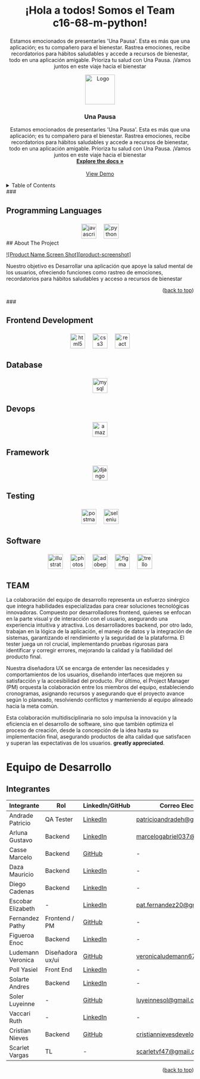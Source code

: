 <h1 align="center">¡Hola a todos! Somos el Team<br> c16-68-m-python!</h1>

###

<p align="center">Estamos emocionados de presentarles 'Una Pausa'. Esta es más que una aplicación; es tu compañero para el bienestar. Rastrea emociones, recibe recordatorios para hábitos saludables y accede a recursos de bienestar, todo en una aplicación amigable. Prioriza tu salud con Una Pausa. ¡Vamos juntos en este viaje hacia el bienestar</p>
<div align="center">
  <a href="https://github.com/github_username/repo_name">
    <img src="images/logo.png" alt="Logo" width="80" height="80">
  </a>

<h3 align="center">Una Pausa</h3>

  <p align="center">
    Estamos emocionados de presentarles 'Una Pausa'. Esta es más que una aplicación; es tu compañero para el bienestar. Rastrea emociones, recibe recordatorios para hábitos saludables y accede a recursos de bienestar, todo en una aplicación amigable. Prioriza tu salud con Una Pausa. ¡Vamos juntos en este viaje hacia el bienestar
    <br />
    <a href="https://github.com/No-Country/c16-68-m-python"><strong>Explore the docs »</strong></a>
    <br />
    <br />
    <a href="https://github.com/No-Country/c16-68-m-python">View Demo</a>
  </p>
</div>

<!-- TABLE OF CONTENTS -->
<details>
  <summary>Table of Contents</summary>
  <ol>
    <li>
      <a href="#sobre-el-proyecto">Sobre el proyecto</a>
      <ul>
        <li><a href="#construido-con">Construido con</a></li>
      </ul>
    </li>
    <li>
      <a href="#Empezando">Empezando</a>
 
</details>
###

<h2 align="left">Programming Languages</h2>

###

<div align="center">
  <img src="https://cdn.jsdelivr.net/gh/devicons/devicon/icons/javascript/javascript-original.svg" height="40" alt="javascript logo"  />
  <img width="12" />
  <img src="https://skillicons.dev/icons?i=py" height="40" alt="python logo"  />
</div>
<!-- ABOUT THE PROJECT -->
## About The Project

[![Product Name Screen Shot][product-screenshot]](https://example.com)

Nuestro objetivo es Desarrollar una aplicación que apoye la salud mental de los usuarios, ofreciendo funciones como rastreo de emociones, recordatorios para hábitos saludables y acceso a recursos de bienestar 

<p align="right">(<a href="#readme-top">back to top</a>)</p>
###

<h2 align="left">Frontend Development</h2>

###

<div align="center">
  <img src="https://cdn.jsdelivr.net/gh/devicons/devicon/icons/html5/html5-original.svg" height="40" alt="html5 logo"  />
  <img width="12" />
  <img src="https://cdn.jsdelivr.net/gh/devicons/devicon/icons/css3/css3-original.svg" height="40" alt="css3 logo"  />
  <img width="12" />
  <img src="https://cdn.jsdelivr.net/gh/devicons/devicon/icons/react/react-original.svg" height="40" alt="react logo"  />
</div>

###

<h2 align="left">Database</h2>

###

<div align="center">
  <img src="https://cdn.simpleicons.org/mysql/4479A1" height="40" alt="mysql logo"  />
</div>

###

<h2 align="left">Devops</h2>

###

<div align="center">
  <img src="https://skillicons.dev/icons?i=aws" height="40" alt="amazonwebservices logo"  />
</div>

###

<h2 align="left">Framework</h2>

###

<div align="center">
  <img src="https://skillicons.dev/icons?i=django" height="40" alt="django logo"  />
</div>

###

<h2 align="left">Testing</h2>

###

<div align="center">
  <img src="https://skillicons.dev/icons?i=postman" height="40" alt="postman logo"  />
  <img width="12" />
  <img src="https://skillicons.dev/icons?i=selenium" height="40" alt="selenium logo"  />
</div>

###

<h2 align="left">Software</h2>

###

<div align="center">
  <img src="https://cdn.jsdelivr.net/gh/devicons/devicon/icons/illustrator/illustrator-plain.svg" height="40" alt="illustrator logo"  />
  <img width="12" />
  <img src="https://cdn.jsdelivr.net/gh/devicons/devicon/icons/photoshop/photoshop-plain.svg" height="40" alt="photoshop logo"  />
  <img width="12" />
  <img src="https://skillicons.dev/icons?i=ps" height="40" alt="adobephotoshop logo"  />
  <img width="12" />
  <img src="https://skillicons.dev/icons?i=figma" height="40" alt="figma logo"  />
  <img width="12" />
  <img src="https://cdn.simpleicons.org/trello/0052CC" height="40" alt="trello logo"  />
</div>

###

<h2 align="left">TEAM</h2>


La colaboración del equipo de desarrollo representa un esfuerzo sinérgico que integra habilidades especializadas para crear soluciones tecnológicas innovadoras. Compuesto por desarrolladores frontend, quienes se enfocan en la parte visual y de interacción con el usuario, asegurando una experiencia intuitiva y atractiva. Los desarrolladores backend, por otro lado, trabajan en la lógica de la aplicación, el manejo de datos y la integración de sistemas, garantizando el rendimiento y la seguridad de la plataforma. El tester juega un rol crucial, implementando pruebas rigurosas para identificar y corregir errores, mejorando la calidad y la fiabilidad del producto final.

Nuestra diseñadora UX se encarga de entender las necesidades y comportamientos de los usuarios, diseñando interfaces que mejoren su satisfacción y la accesibilidad del producto. Por último, el Project Manager (PM) orquesta la colaboración entre los miembros del equipo, estableciendo cronogramas, asignando recursos y asegurando que el proyecto avance según lo planeado, resolviendo conflictos y manteniendo al equipo alineado hacia la meta común.

Esta colaboración multidisciplinaria no solo impulsa la innovación y la eficiencia en el desarrollo de software, sino que también optimiza el proceso de creación, desde la concepción de la idea hasta su implementación final, asegurando productos de alta calidad que satisfacen y superan las expectativas de los usuarios.
**greatly appreciated**.
# Equipo de Desarrollo

## Integrantes

| Integrante                  | Rol                 | LinkedIn/GitHub                                 | Correo Electrónico                   | Porfolio                        |
|-----------------------------|---------------------|--------------------------------------------------|-------------------------------------|---------------------------------|
| Andrade Patricio             | QA Tester           | [LinkedIn](//patricgallardo/)                    | patricioandradeh@gmail.com           | -                              |
| Arluna Gustavo              | Backend             | [LinkedIn](//gustavo-luis-arluna/)               | marcelogabriel037@gmail.com          | -                              |
| Casse Marcelo               | Backend             | [GitHub](https://github.com/marcelocasse)         | -                                   | -                              |
| Daza Mauricio               | Backend             | [LinkedIn](//mauricio-daza/)                    | -                                   | -                              |
| Diego Cadenas               | Backend             | [LinkedIn](//diego-cadenas/)                     | -                                   | -                              |
| Escobar Elizabeth           | -                   | [LinkedIn](//elizabeth-escobar/)                | pat.fernandez20@gmail.com           | [Behance](https://www.behance.net/veronica-lude) |
| Fernandez Pathy             | Frontend / PM       | [GitHub](https://github.com/Pathyfernandez)       | -                                   | -                              |
| Figueroa Enoc              | Backend             | [LinkedIn](//enoc-figueroa-68aa78239/)          | -                                   | -                              |
| Ludemann Veronica           | Diseñadora ux/ui    | [GitHub](https://github.com/veroludemann)         | veronicaludemann67@gmail.com        | [Behance](https://www.behance.net/veronica-lude) |
| Poll Yasiel                | Front End           | [LinkedIn](//yasiel-poll-4866222b1/)             | -                                   | -                              |
| Solarte Andres              | Backend             | [LinkedIn](//andresjrs/)                         | -                                   | -                              |
| Soler Luyeinne             | -                   | [GitHub](https://github.com/Luyeinne)             | luyeinnesol@gmail.com                | [GitHub](https://github.com/Luyeinne) |
| Vaccari Ruth                   | -                   | [LinkedIn](//ruth-vaccari-b271a6268/)            | -                                   | -                              |
| Cristian Nieves             | Backend             | [GitHub](https://github.com/cristian-nievesdeveloper) | cristiannievesdeveloper@gmail.com   | [Sitio web](https://www.cristiannieves.site) |
| Scarlet Vargas              | TL                  | -                                                | scarletvf47@gmail.com                | -                              |



<p align="right">(<a href="#readme-top">back to top</a>)</p>


###


###

